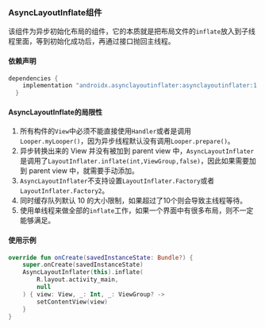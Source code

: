 ### AsyncLayoutInflate组件

该组件为异步初始化布局的组件，它的本质就是把布局文件的`inflate`放入到子线程里面，等到初始化成功后，再通过接口抛回主线程。

#### 依赖声明

```groovy
dependencies {
    implementation "androidx.asynclayoutinflater:asynclayoutinflater:1.0.0"
  }
```

#### AsyncLayoutInflate的局限性

1. 所有构件的`View`中必须不能直接使用`Handler`或者是调用`Looper.myLooper()`，因为异步线程默认没有调用`Looper.prepare()`。
2. 异步转换出来的 View 并没有被加到 parent view 中，`AsyncLayoutInflater`是调用了`LayoutInflater.inflate(int,ViewGroup,false)`，因此如果需要加到 parent view 中，就需要手动添加。
3. `AsyncLayoutInflater`不支持设置`LayoutInflater.Factory`或者`LayoutInflater.Factory2`。
4. 同时缓存队列默认 10 的大小限制，如果超过了10个则会导致主线程等待。
5. 使用单线程来做全部的`inflate`工作，如果一个界面中有很多布局，则不一定能够满足。

#### 使用示例

```kotlin
override fun onCreate(savedInstanceState: Bundle?) {
    super.onCreate(savedInstanceState)
    AsyncLayoutInflater(this).inflate(
        R.layout.activity_main,
        null
    ) { view: View, _: Int, _: ViewGroup? ->
        setContentView(view)
    }
}
```
